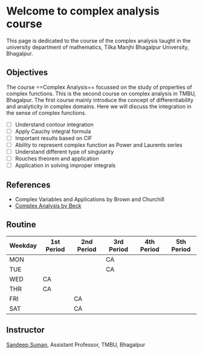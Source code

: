 # Welcome to complex analysis course

This page is dedicated to the course of the complex analysis taught in the university department of mathematics, Tilka Manjhi Bhagalpur University, Bhagalpur.

<!-- ## Syllabus

- Contour Integration
- Cauchy Integral Formula and Related Theorems
- Power and Laurents Series
- Singularities
- Rouches theorex -->

## Objectives

The course ==Complex Analysis== focussed on the study of properties of complex functions. This is the second course on complex analysis in TMBU, Bhagalpur. The first course mainly introduce the concept of differentiability and analyticity in complex domains. Here we will discuss the integration in the sense of complex functions.

- [ ] Understand contour integration
- [ ] Apply Cauchy integral formula
- [ ] Important results based on CIF
- [ ] Ability to represent complex function as Power and Laurents series
- [ ] Understand different type of singularity
- [ ] Rouches theorem and application
- [ ] Application in solving improper integrals

## References

- Complex Variables and Applications by Brown and Churchill
- [Complex Analysis by Beck](http://math.sfsu.edu/beck/papers/complex.pdf)

## Routine

| Weekday | 1st Period | 2nd Period | 3rd Period | 4th Period | 5th Period |
|---------|------------|------------|------------|------------|------------|
| MON     |            |            | CA         |            |            |
| TUE     |            |            | CA         |            |            |
| WED     | CA         |            |            |            |            |
| THR     | CA         |            |            |            |            |
| FRI     |            | CA         |            |            |            |
| SAT     |            | CA         |            |            |            |

## Instructor

[Sandeep Suman](https://sandeepsuman.com), Assistant Professor, TMBU, Bhagalpur
